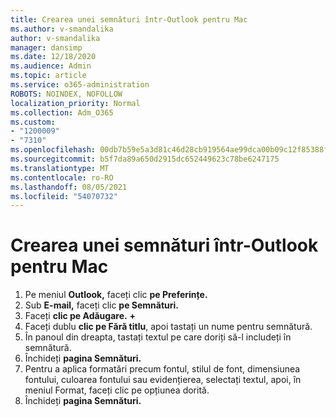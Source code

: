 ```yaml
---
title: Crearea unei semnături într-Outlook pentru Mac
ms.author: v-smandalika
author: v-smandalika
manager: dansimp
ms.date: 12/18/2020
ms.audience: Admin
ms.topic: article
ms.service: o365-administration
ROBOTS: NOINDEX, NOFOLLOW
localization_priority: Normal
ms.collection: Adm_O365
ms.custom:
- "1200009"
- "7310"
ms.openlocfilehash: 00db7b59e5a3d81c46d28cb919564ae99dca00b09c12f85388f5c419647dad01
ms.sourcegitcommit: b5f7da89a650d2915dc652449623c78be6247175
ms.translationtype: MT
ms.contentlocale: ro-RO
ms.lasthandoff: 08/05/2021
ms.locfileid: "54070732"
---
```

# <a name="create-a-signature-in-outlook-for-mac"></a>Crearea unei semnături într-Outlook pentru Mac

1.  Pe meniul **Outlook,** faceți clic **pe Preferințe.**
2.  Sub **E-mail,** faceți clic **pe Semnături.**
3.  Faceți **clic pe Adăugare.** **+**
4.  Faceți dublu **clic pe Fără titlu**, apoi tastați un nume pentru semnătură.
5.  În panoul din dreapta, tastați textul pe care doriți să-l includeți în semnătură.
6.  Închideți **pagina Semnături.**
7.  Pentru a aplica formatări precum fontul, stilul de font, dimensiunea fontului, culoarea fontului sau evidențierea, selectați textul, apoi, în meniul Format, faceți clic pe opțiunea dorită.
8.  Închideți **pagina Semnături.**
